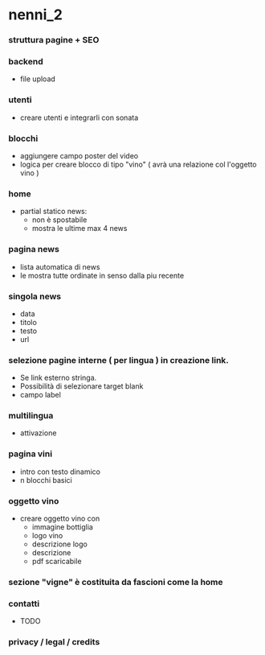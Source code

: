 nenni_2
=======

### struttura pagine + SEO

### backend
 * file upload

### utenti
 * creare utenti e integrarli con sonata

### blocchi
 * aggiungere campo poster del video
 * logica per creare blocco di tipo "vino" ( avrà una relazione col l'oggetto vino )

### home
 * partial statico news:
   * non è spostabile
   * mostra le ultime max 4 news
   
### pagina news
 * lista automatica di news
 * le mostra tutte ordinate in senso dalla piu recente
 
### singola news
 * data
 * titolo
 * testo
 * url

### selezione pagine interne ( per lingua ) in creazione link. 
 * Se link esterno stringa.
 * Possibilità di selezionare target blank
 * campo label
 
### multilingua
 * attivazione 
 
### pagina vini
 * intro con testo dinamico
 * n blocchi basici 

### oggetto vino
 * creare oggetto vino con 
   * immagine bottiglia
   * logo vino
   * descrizione logo
   * descrizione
   * pdf scaricabile

### sezione "vigne" è costituita da fascioni come la home

### contatti
  * TODO
   
### privacy / legal / credits   